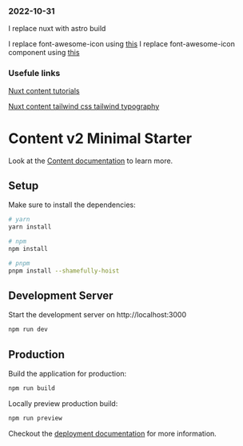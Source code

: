 ### 2022-10-31
I replace nuxt with astro build

I replace font-awesome-icon using [this](https://icon-sets.iconify.design/)
I replace font-awesome-icon component using [this](https://www.npmjs.com/package/astro-icon)

### Usefule links

[Nuxt content tutorials](https://dev.to/mokkapps/create-a-blog-with-nuxt-content-v2-1i4d)

[Nuxt content tailwind css tailwind typography](https://blog.openreplay.com/power-your-blog-with-nuxt-content)

# Content v2 Minimal Starter

Look at the [Content documentation](https://content-v2.nuxtjs.org/) to learn more.


## Setup

Make sure to install the dependencies:

```bash
# yarn
yarn install

# npm
npm install

# pnpm
pnpm install --shamefully-hoist
```

## Development Server

Start the development server on http://localhost:3000

```bash
npm run dev
```

## Production

Build the application for production:

```bash
npm run build
```

Locally preview production build:

```bash
npm run preview
```

Checkout the [deployment documentation](https://v3.nuxtjs.org/docs/deployment) for more information.
